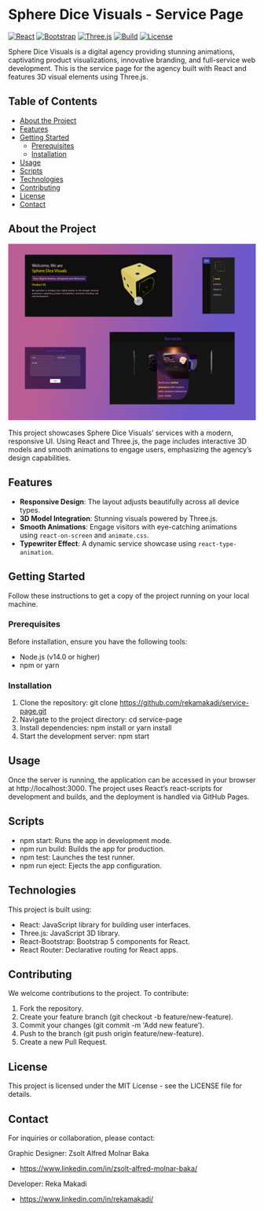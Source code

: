 # Sphere Dice Visuals - Service Page

[![React](https://img.shields.io/badge/React-18.3.1-blue)](https://reactjs.org/)
[![Bootstrap](https://img.shields.io/badge/Bootstrap-5.3.3-purple)](https://getbootstrap.com/)
[![Three.js](https://img.shields.io/badge/Three.js-0.166.1-orange)](https://threejs.org/)
[![Build](https://img.shields.io/badge/Build-Passing-brightgreen)](https://github.com/rekamakadi/service-page)
[![License](https://img.shields.io/badge/License-MIT-lightgrey)](LICENSE)

Sphere Dice Visuals is a digital agency providing stunning animations, captivating product visualizations, innovative branding, and full-service web development. This is the service page for the agency built with React and features 3D visual elements using Three.js.

## Table of Contents

- [About the Project](#about-the-project)
- [Features](#features)
- [Getting Started](#getting-started)
  - [Prerequisites](#prerequisites)
  - [Installation](#installation)
- [Usage](#usage)
- [Scripts](#scripts)
- [Technologies](#technologies)
- [Contributing](#contributing)
- [License](#license)
- [Contact](#contact)

## About the Project
![Project Screenshot](project-screenshot.png)

This project showcases Sphere Dice Visuals’ services with a modern, responsive UI. Using React and Three.js, the page includes interactive 3D models and smooth animations to engage users, emphasizing the agency’s design capabilities.

## Features

- **Responsive Design**: The layout adjusts beautifully across all device types.
- **3D Model Integration**: Stunning visuals powered by Three.js.
- **Smooth Animations**: Engage visitors with eye-catching animations using `react-on-screen` and `animate.css`.
- **Typewriter Effect**: A dynamic service showcase using `react-type-animation`.

## Getting Started

Follow these instructions to get a copy of the project running on your local machine.

### Prerequisites

Before installation, ensure you have the following tools:

- Node.js (v14.0 or higher)
- npm or yarn

### Installation

1. Clone the repository:
        git clone https://github.com/rekamakadi/service-page.git
2. Navigate to the project directory:
        cd service-page
3. Install dependencies:
        npm install
    or
        yarn install
4. Start the development server:
        npm start

## Usage
Once the server is running, the application can be accessed in your browser at http://localhost:3000.
The project uses React’s react-scripts for development and builds, and the deployment is handled via GitHub Pages.

## Scripts
- npm start: Runs the app in development mode.
- npm run build: Builds the app for production.
- npm test: Launches the test runner.
- npm run eject: Ejects the app configuration.

## Technologies
This project is built using:

- React: JavaScript library for building user interfaces.
- Three.js: JavaScript 3D library.
- React-Bootstrap: Bootstrap 5 components for React.
- React Router: Declarative routing for React apps.

## Contributing
We welcome contributions to the project. To contribute:

1. Fork the repository.
2. Create your feature branch (git checkout -b feature/new-feature).
3. Commit your changes (git commit -m 'Add new feature').
4. Push to the branch (git push origin feature/new-feature).
5. Create a new Pull Request.

## License
This project is licensed under the MIT License - see the LICENSE file for details.

## Contact
For inquiries or collaboration, please contact:

Graphic Designer: Zsolt Alfred Molnar Baka
- https://www.linkedin.com/in/zsolt-alfred-molnar-baka/

Developer: Reka Makadi
- https://www.linkedin.com/in/rekamakadi/
